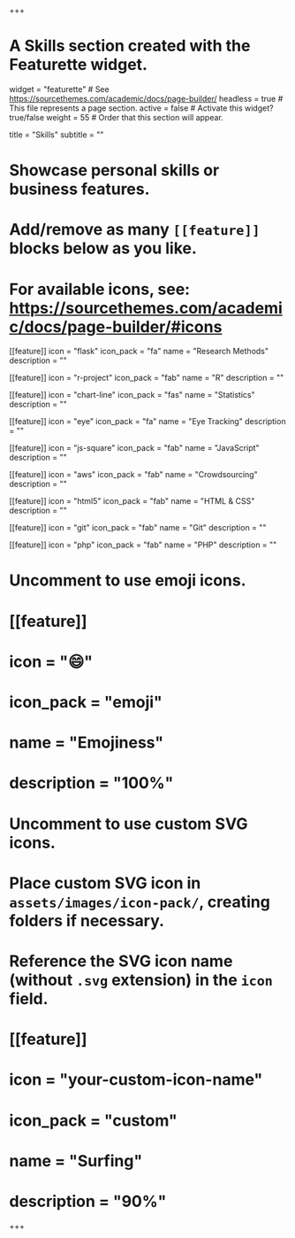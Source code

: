 +++
# A Skills section created with the Featurette widget.
widget = "featurette"  # See https://sourcethemes.com/academic/docs/page-builder/
headless = true  # This file represents a page section.
active = false  # Activate this widget? true/false
weight = 55  # Order that this section will appear.

title = "Skills"
subtitle = ""

# Showcase personal skills or business features.
# 
# Add/remove as many `[[feature]]` blocks below as you like.
# 
# For available icons, see: https://sourcethemes.com/academic/docs/page-builder/#icons

[[feature]]
  icon = "flask"
  icon_pack = "fa"
  name = "Research Methods"
  description = ""

[[feature]]
  icon = "r-project"
  icon_pack = "fab"
  name = "R"
  description = ""
  
[[feature]]
  icon = "chart-line"
  icon_pack = "fas"
  name = "Statistics"
  description = ""  

[[feature]]
  icon = "eye"
  icon_pack = "fa"
  name = "Eye Tracking"
  description = ""

[[feature]]
  icon = "js-square"
  icon_pack = "fab"
  name = "JavaScript"
  description = ""  


[[feature]]
  icon = "aws"
  icon_pack = "fab"
  name = "Crowdsourcing"
  description = ""
  
[[feature]]
  icon = "html5"
  icon_pack = "fab"
  name = "HTML & CSS"
  description = ""
  
[[feature]]
  icon = "git"
  icon_pack = "fab"
  name = "Git"
  description = ""
    
[[feature]]
  icon = "php"
  icon_pack = "fab"
  name = "PHP"
  description = ""
  

# Uncomment to use emoji icons.
# [[feature]]
#  icon = ":smile:"
#  icon_pack = "emoji"
#  name = "Emojiness"
#  description = "100%"  

# Uncomment to use custom SVG icons.
# Place custom SVG icon in `assets/images/icon-pack/`, creating folders if necessary.
# Reference the SVG icon name (without `.svg` extension) in the `icon` field.
# [[feature]]
#  icon = "your-custom-icon-name"
#  icon_pack = "custom"
#  name = "Surfing"
#  description = "90%"

+++

